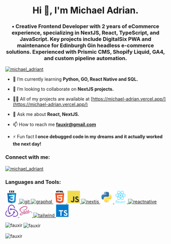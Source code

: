 <h1 align="center">Hi 👋, I'm Michael Adrian.</h1>
<h3 align="center">•	Creative Frontend Developer with 2 years of eCommerce experience, specializing in NextJS, React, TypeScript, and JavaScript. Key projects include DigitalSix PWA and maintenance for Edinburgh Gin headless e-commerce solutions. Experienced with Prismic CMS, Shopify Liquid, GA4, and custom pipeline automation.</h3>

<p align="left"> <a href="https://twitter.com/michael_adriant" target="blank"><img src="https://img.shields.io/twitter/follow/michael_adriant?logo=twitter&style=for-the-badge" alt="michael_adriant" /></a> </p>

- 🌱 I’m currently learning **Python, GO, React Native and SQL.**

- 👯 I’m looking to collaborate on **NextJS projects.**

- 👨‍💻 All of my projects are available at [https://michael-adrian.vercel.app/](https://michael-adrian.vercel.app/)

- 💬 Ask me about **React, NextJS.**

- 📫 How to reach me **fauxir@gmail.com**

- ⚡ Fun fact **I once debugged code in my dreams and it actually worked the next day!**

<h3 align="left">Connect with me:</h3>
<p align="left">
<a href="https://twitter.com/michael_adriant" target="blank"><img align="center" src="https://raw.githubusercontent.com/rahuldkjain/github-profile-readme-generator/master/src/images/icons/Social/twitter.svg" alt="michael_adriant" height="30" width="40" /></a>
</p>

<h3 align="left">Languages and Tools:</h3>
<p align="left"> <a href="https://www.w3schools.com/css/" target="_blank" rel="noreferrer"> <img src="https://raw.githubusercontent.com/devicons/devicon/master/icons/css3/css3-original-wordmark.svg" alt="css3" width="40" height="40"/> </a> <a href="https://git-scm.com/" target="_blank" rel="noreferrer"> <img src="https://www.vectorlogo.zone/logos/git-scm/git-scm-icon.svg" alt="git" width="40" height="40"/> </a> <a href="https://graphql.org" target="_blank" rel="noreferrer"> <img src="https://www.vectorlogo.zone/logos/graphql/graphql-icon.svg" alt="graphql" width="40" height="40"/> </a> <a href="https://www.w3.org/html/" target="_blank" rel="noreferrer"> <img src="https://raw.githubusercontent.com/devicons/devicon/master/icons/html5/html5-original-wordmark.svg" alt="html5" width="40" height="40"/> </a> <a href="https://developer.mozilla.org/en-US/docs/Web/JavaScript" target="_blank" rel="noreferrer"> <img src="https://raw.githubusercontent.com/devicons/devicon/master/icons/javascript/javascript-original.svg" alt="javascript" width="40" height="40"/> </a> <a href="https://nextjs.org/" target="_blank" rel="noreferrer"> <img src="https://cdn.worldvectorlogo.com/logos/nextjs-2.svg" alt="nextjs" width="40" height="40"/> </a> <a href="https://www.python.org" target="_blank" rel="noreferrer"> <img src="https://raw.githubusercontent.com/devicons/devicon/master/icons/python/python-original.svg" alt="python" width="40" height="40"/> </a> <a href="https://reactjs.org/" target="_blank" rel="noreferrer"> <img src="https://raw.githubusercontent.com/devicons/devicon/master/icons/react/react-original-wordmark.svg" alt="react" width="40" height="40"/> </a> <a href="https://reactnative.dev/" target="_blank" rel="noreferrer"> <img src="https://reactnative.dev/img/header_logo.svg" alt="reactnative" width="40" height="40"/> </a> <a href="https://redux.js.org" target="_blank" rel="noreferrer"> <img src="https://raw.githubusercontent.com/devicons/devicon/master/icons/redux/redux-original.svg" alt="redux" width="40" height="40"/> </a> <a href="https://sass-lang.com" target="_blank" rel="noreferrer"> <img src="https://raw.githubusercontent.com/devicons/devicon/master/icons/sass/sass-original.svg" alt="sass" width="40" height="40"/> </a> <a href="https://tailwindcss.com/" target="_blank" rel="noreferrer"> <img src="https://www.vectorlogo.zone/logos/tailwindcss/tailwindcss-icon.svg" alt="tailwind" width="40" height="40"/> </a> <a href="https://www.typescriptlang.org/" target="_blank" rel="noreferrer"> <img src="https://raw.githubusercontent.com/devicons/devicon/master/icons/typescript/typescript-original.svg" alt="typescript" width="40" height="40"/> </a> </p>

<p><img align="left" src="https://github-readme-stats.vercel.app/api/top-langs?username=fauxir&show_icons=true&locale=en&layout=compact" alt="fauxir" /></p>

<p>&nbsp;<img align="center" src="https://github-readme-stats.vercel.app/api?username=fauxir&show_icons=true&locale=en" alt="fauxir" /></p>

<p><img align="center" src="https://github-readme-streak-stats.herokuapp.com/?user=fauxir&" alt="fauxir" /></p>

